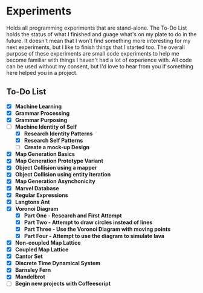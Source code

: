 # Experiments

Holds all programming experiments that are stand-alone. The To-Do List holds the status of what I finished and guage what's on my plate to do in the future. It doesn't mean that I won't find something more interesting for my next experiments, but I like to finish things that I started too. The overall purpose of these experiments are small code experiments to help me become familiar with things I haven't had a lot of experience with. All code can be used without my consent, but I'd love to hear from you if something here helped you in a project.

## To-Do List
 
- [X] **Machine Learning**
- [X] **Grammar Processing**
- [X] **Grammar Purposing**
- [ ] **Machine Identity of Self**
  - [X] **Research Identity Patterns**
  - [X] **Research Self Patterns**
  - [ ] **Create a mock-up Design**
- [X] **Map Generation Basics**
- [X] **Map Generation Prototype Variant**
- [X] **Object Collision using a mapper**
- [X] **Object Collision using entity iteration**
- [X] **Map Generation Asynchonicity**
- [X] **Marvel Database**
- [X] **Regular Expressions**
- [X] **Langtons Ant**
- [X] **Voronoi Diagram**
  - [X] **Part One - Research and First Attempt**
  - [X] **Part Two - Attempt to draw circles instead of lines**
  - [X] **Part Three - Use the Voronoi Diagram with moving points**
  - [X] **Part Four - Attempt to use the diagram to simulate lava**
- [X] **Non-coupled Map Lattice**
- [X] **Coupled Map Lattice**
- [X] **Cantor Set**
- [X] **Discrete Time Dynamical System**
- [X] **Barnsley Fern**
- [X] **Mandelbrot**
- [ ] **Begin new projects with Coffeescript**
